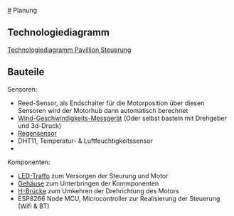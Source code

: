 [#](#) Planung

## Technologiediagramm

[Technologiediagramm Pavillion Steuerung]("tech-diagram.png")

## Bauteile

Sensoren:
- Reed-Sensor, als Endschalter für die Motorposition über diesen Sensoren wird
  der Motorhub dann automatisch berechnet
- [Wind-Geschwindigkeits-Messgerät](https://www.amazon.de/dp/B0BB792HX4/?coliid=IQE30YSETVXA1&colid=21QCBJ2HOBVA7&psc=1&ref_=list_c_wl_lv_ov_lig_dp_it) (Oder selbst basteln mit Drehgeber und 3d-Druck)
- [Regensensor](https://www.amazon.de/AZDelivery-Regentropfen-Sensor-Arduino-gratis/dp/B07CP2GX9P/ref=sr_1_6?keywords=regensensor&qid=1692439071&sprefix=Regense%2Caps%2C136&sr=8-6&th=1)
- DHT11, Temperatur- & Luftfeuchtigkeitssensor
- 

Komponenten:
- [LED-Traffo](https://www.amazon.de/dp/B0BRQ4QPN3/?coliid=I1JPXFDW3M1YXV&colid=21QCBJ2HOBVA7&psc=1&ref_=list_c_wl_lv_ov_lig_dp_it) zum Versorgen der Steurung und Motor
- [Gehäuse](https://www.amazon.de/dp/B0C361NTYD/?coliid=I16KSY27W8VOEQ&colid=21QCBJ2HOBVA7&ref_=list_c_wl_lv_ov_lig_dp_it&th=1) zum Unterbringen der Kommponenten
- [H-Brücke](https://www.amazon.de/dp/B07DNHMNV8/?coliid=I77TI8FS7CUZT&colid=21QCBJ2HOBVA7&psc=1&ref_=list_c_wl_lv_ov_lig_dp_it) zum Umkehren der Drehrichtung des Motors
- ESP8266 Node MCU, Microcontroller zur Realisierung der Steuerung (Wifi & BT)
